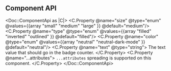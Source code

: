 ## Component API

<Doc::ComponentApi as |C|>
  <C.Property @name="size" @type="enum" @values={{array "small" "medium" "large" }} @default="medium"/>
  <C.Property @name="type" @type="enum" @values={{array "filled" "inverted" "outlined" }} @default="filled"/>
  <C.Property @name="color" @type="enum" @values={{array "neutral" "neutral-dark-mode" }} @default="neutral"/>
  <C.Property @name="text" @type="string">
    The text value that should go in the badge counter.
  </C.Property>
  <C.Property @name="...attributes">
    `...attributes` spreading is supported on this component.
  </C.Property>
</Doc::ComponentApi>